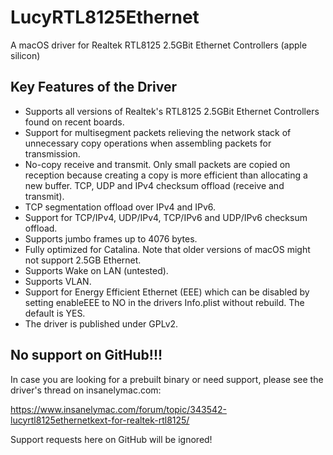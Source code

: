# LucyRTL8125Ethernet

A macOS driver for Realtek RTL8125 2.5GBit Ethernet Controllers (apple silicon)

## Key Features of the Driver

* Supports all versions of Realtek's RTL8125 2.5GBit Ethernet Controllers found on recent boards.</br>
* Support for multisegment packets relieving the network stack of unnecessary copy operations when assembling packets for transmission. 
* No-copy receive and transmit. Only small packets are copied on reception because creating a copy is more efficient than allocating a new buffer. TCP, UDP and IPv4 checksum offload (receive and transmit).
* TCP segmentation offload over IPv4 and IPv6.
* Support for TCP/IPv4, UDP/IPv4, TCP/IPv6 and UDP/IPv6 checksum offload.
* Supports jumbo frames up to 4076 bytes.
* Fully optimized for Catalina. Note that older versions of macOS might not support 2.5GB Ethernet.
* Supports Wake on LAN (untested).
* Supports VLAN.
* Support for Energy Efficient Ethernet (EEE) which can be disabled by setting enableEEE to NO in the drivers Info.plist without rebuild. The default is YES.
* The driver is published under GPLv2.

## No support on GitHub!!!

In case you are looking for a prebuilt binary or need support, please see the driver's thread on insanelymac.com:

https://www.insanelymac.com/forum/topic/343542-lucyrtl8125ethernetkext-for-realtek-rtl8125/

Support requests here on GitHub will be ignored!
